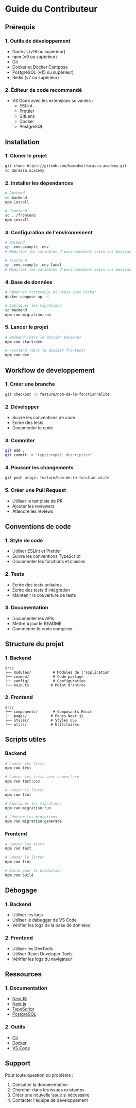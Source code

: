 # Guide du Contributeur

## Prérequis

### 1. Outils de développement
- Node.js (v18 ou supérieur)
- npm (v9 ou supérieur)
- Git
- Docker et Docker Compose
- PostgreSQL (v15 ou supérieur)
- Redis (v7 ou supérieur)

### 2. Éditeur de code recommandé
- VS Code avec les extensions suivantes :
  - ESLint
  - Prettier
  - GitLens
  - Docker
  - PostgreSQL

## Installation

### 1. Cloner le projet
```bash
git clone https://github.com/kamsdvd/darassa.academy.git
cd darassa.academy
```

### 2. Installer les dépendances
```bash
# Backend
cd backend
npm install

# Frontend
cd ../frontend
npm install
```

### 3. Configuration de l'environnement
```bash
# Backend
cp .env.example .env
# Modifier les variables d'environnement selon vos besoins

# Frontend
cp .env.example .env.local
# Modifier les variables d'environnement selon vos besoins
```

### 4. Base de données
```bash
# Démarrer PostgreSQL et Redis avec Docker
docker-compose up -d

# Appliquer les migrations
cd backend
npm run migration:run
```

### 5. Lancer le projet
```bash
# Backend (dans le dossier backend)
npm run start:dev

# Frontend (dans le dossier frontend)
npm run dev
```

## Workflow de développement

### 1. Créer une branche
```bash
git checkout -b feature/nom-de-la-fonctionnalite
```

### 2. Développer
- Suivre les conventions de code
- Écrire des tests
- Documenter le code

### 3. Commiter
```bash
git add .
git commit -m "type(scope): description"
```

### 4. Pousser les changements
```bash
git push origin feature/nom-de-la-fonctionnalite
```

### 5. Créer une Pull Request
- Utiliser le template de PR
- Ajouter les reviewers
- Attendre les reviews

## Conventions de code

### 1. Style de code
- Utiliser ESLint et Prettier
- Suivre les conventions TypeScript
- Documenter les fonctions et classes

### 2. Tests
- Écrire des tests unitaires
- Écrire des tests d'intégration
- Maintenir la couverture de tests

### 3. Documentation
- Documenter les APIs
- Mettre à jour le README
- Commenter le code complexe

## Structure du projet

### 1. Backend
```
src/
├── modules/          # Modules de l'application
├── common/           # Code partagé
├── config/           # Configuration
└── main.ts          # Point d'entrée
```

### 2. Frontend
```
src/
├── components/       # Composants React
├── pages/           # Pages Next.js
├── styles/          # Styles CSS
└── utils/           # Utilitaires
```

## Scripts utiles

### Backend
```bash
# Lancer les tests
npm run test

# Lancer les tests avec couverture
npm run test:cov

# Lancer le linter
npm run lint

# Appliquer les migrations
npm run migration:run

# Générer les migrations
npm run migration:generate
```

### Frontend
```bash
# Lancer les tests
npm run test

# Lancer le linter
npm run lint

# Build pour la production
npm run build
```

## Débogage

### 1. Backend
- Utiliser les logs
- Utiliser le debugger de VS Code
- Vérifier les logs de la base de données

### 2. Frontend
- Utiliser les DevTools
- Utiliser React Developer Tools
- Vérifier les logs du navigateur

## Ressources

### 1. Documentation
- [NestJS](https://docs.nestjs.com/)
- [Next.js](https://nextjs.org/docs)
- [TypeScript](https://www.typescriptlang.org/docs/)
- [PostgreSQL](https://www.postgresql.org/docs/)

### 2. Outils
- [Git](https://git-scm.com/doc)
- [Docker](https://docs.docker.com/)
- [VS Code](https://code.visualstudio.com/docs)

## Support

Pour toute question ou problème :
1. Consulter la documentation
2. Chercher dans les issues existantes
3. Créer une nouvelle issue si nécessaire
4. Contacter l'équipe de développement 